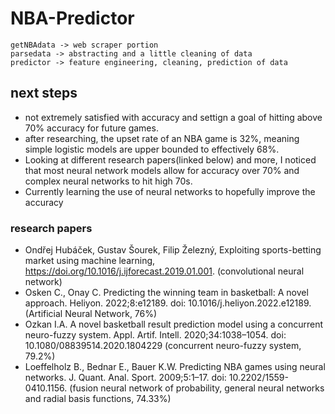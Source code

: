 # NBA-Predictor
	getNBAdata -> web scraper portion
	parsedata -> abstracting and a little cleaning of data
	predictor -> feature engineering, cleaning, prediction of data
 
## next steps
- not extremely satisfied with accuracy and settign a goal of hitting above 70% accuracy for future games.
- after researching, the upset rate of an NBA game is 32%, meaning simple logistic models are upper bounded to effectively 68%.
- Looking at different research papers(linked below) and more, I noticed that most neural network models allow for accuracy over 70% and complex neural networks to hit high 70s.
- Currently learning the use of neural networks to hopefully improve the accuracy

### research papers
- Ondřej Hubáček, Gustav Šourek, Filip Železný, Exploiting sports-betting market using machine learning, https://doi.org/10.1016/j.ijforecast.2019.01.001. (convolutional neural network)
- Osken C., Onay C. Predicting the winning team in basketball: A novel approach. Heliyon. 2022;8:e12189. doi: 10.1016/j.heliyon.2022.e12189. (Artificial Neural Network, 76%)
- Ozkan I.A. A novel basketball result prediction model using a concurrent neuro-fuzzy system. Appl. Artif. Intell. 2020;34:1038–1054. doi: 10.1080/08839514.2020.1804229 (concurrent neuro-fuzzy system, 79.2%)
- Loeffelholz B., Bednar E., Bauer K.W. Predicting NBA games using neural networks. J. Quant. Anal. Sport. 2009;5:1–17. doi: 10.2202/1559-0410.1156. (fusion neural network of probability, general neural networks and radial basis functions, 74.33%)
